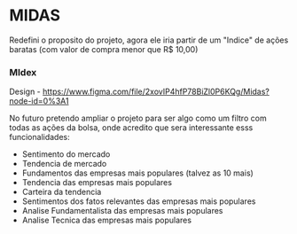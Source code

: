 # MIDAS
Redefini o proposito do projeto, agora ele iria partir de um "Indice" de ações baratas (com valor de compra menor que R$ 10,00)

### MIdex
Design - https://www.figma.com/file/2xovIP4hfP78BiZl0P6KQg/Midas?node-id=0%3A1

No futuro pretendo ampliar o projeto para ser algo como um filtro com todas as ações da bolsa, onde acredito que sera interessante esss funcionalidades:

- Sentimento do mercado
- Tendencia de mercado
- Fundamentos das empresas mais populares (talvez as 10 mais)
- Tendencia das empresas mais populares
- Carteira da tendencia
- Sentimentos dos fatos relevantes das empresas mais populares
- Analise Fundamentalista das empresas mais populares
- Analise Tecnica das empresas mais populares
